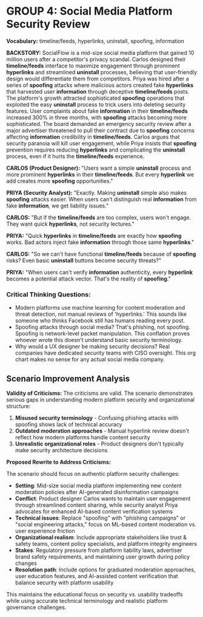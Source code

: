 # GROUP 4: Social Media Platform Security Review

**Vocabulary:** timeline/feeds, hyperlinks, uninstall, spoofing, information

**BACKSTORY:** SocialFlow is a mid-size social media platform that gained 10 million users after a competitor's privacy scandal. Carlos designed their **timeline/feeds** interface to maximize engagement through prominent **hyperlinks** and streamlined **uninstall** processes, believing that user-friendly design would differentiate them from competitors. Priya was hired after a series of **spoofing** attacks where malicious actors created fake **hyperlinks** that harvested user **information** through deceptive **timeline/feeds** posts. The platform's growth attracted sophisticated **spoofing** operations that exploited the easy **uninstall** process to trick users into deleting security features. User complaints about fake **information** in their **timeline/feeds** increased 300% in three months, with **spoofing** attacks becoming more sophisticated. The board demanded an emergency security review after a major advertiser threatened to pull their contract due to **spoofing** concerns affecting **information** credibility in **timeline/feeds**. Carlos argues that security paranoia will kill user engagement, while Priya insists that **spoofing** prevention requires reducing **hyperlinks** and complicating the **uninstall** process, even if it hurts the **timeline/feeds** experience.

**CARLOS (Product Designer):** "Users want a simple **uninstall** process and more prominent **hyperlinks** in their **timeline/feeds**. But every **hyperlink** we add creates more **spoofing** opportunities."

**PRIYA (Security Analyst):** "Exactly. Making **uninstall** simple also makes **spoofing** attacks easier. When users can't distinguish real **information** from fake **information**, we get liability issues."

**CARLOS:** "But if the **timeline/feeds** are too complex, users won't engage. They want quick **hyperlinks**, not security lectures."

**PRIYA:** "Quick **hyperlinks** in **timeline/feeds** are exactly how **spoofing** works. Bad actors inject fake **information** through those same **hyperlinks**."

**CARLOS:** "So we can't have functional **timeline/feeds** because of **spoofing** risks? Even basic **uninstall** buttons become security threats?"

**PRIYA:** "When users can't verify **information** authenticity, every **hyperlink** becomes a potential attack vector. That's the reality of **spoofing**."

### Critical Thinking Questions:
- Modern platforms use machine learning for content moderation and threat detection, not manual reviews of 'hyperlinks.' This sounds like someone who thinks Facebook still has humans reading every post.
- Spoofing attacks through social media? That's phishing, not spoofing. Spoofing is network-level packet manipulation. This conflation proves whoever wrote this doesn't understand basic security terminology.
- Why would a UX designer be making security decisions? Real companies have dedicated security teams with CISO oversight. This org chart makes no sense for any actual social media company.

## Scenario Improvement Analysis

**Validity of Criticisms:** The criticisms are valid. The scenario demonstrates serious gaps in understanding modern platform security and organizational structure:

1. **Misused security terminology** - Confusing phishing attacks with spoofing shows lack of technical accuracy
2. **Outdated moderation approaches** - Manual hyperlink review doesn't reflect how modern platforms handle content security
3. **Unrealistic organizational roles** - Product designers don't typically make security architecture decisions

**Proposed Rewrite to Address Criticisms:**

The scenario should focus on authentic platform security challenges:

- **Setting**: Mid-size social media platform implementing new content moderation policies after AI-generated disinformation campaigns
- **Conflict**: Product designer Carlos wants to maintain user engagement through streamlined content sharing, while security analyst Priya advocates for enhanced AI-based content verification systems
- **Technical issues**: Replace "spoofing" with "phishing campaigns" or "social engineering attacks," focus on ML-based content moderation vs. user experience friction
- **Organizational realism**: Include appropriate stakeholders like trust & safety teams, content policy specialists, and platform integrity engineers
- **Stakes**: Regulatory pressure from platform liability laws, advertiser brand safety requirements, and maintaining user growth during policy changes
- **Resolution path**: Include options for graduated moderation approaches, user education features, and AI-assisted content verification that balance security with platform usability

This maintains the educational focus on security vs. usability tradeoffs while using accurate technical terminology and realistic platform governance challenges.